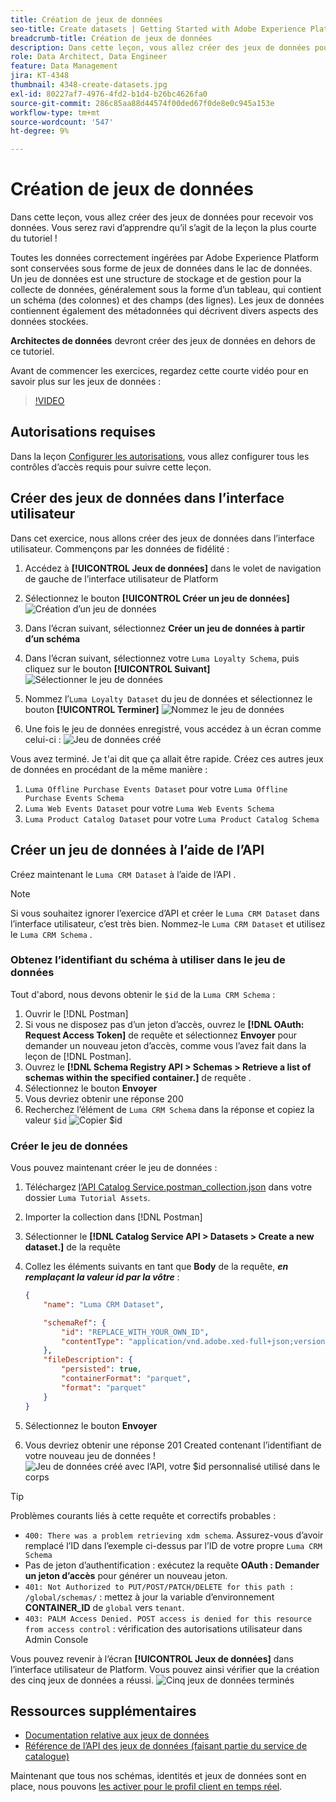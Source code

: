```yaml
---
title: Création de jeux de données
seo-title: Create datasets | Getting Started with Adobe Experience Platform for Data Architects and Data Engineers
breadcrumb-title: Création de jeux de données
description: Dans cette leçon, vous allez créer des jeux de données pour recevoir vos données.
role: Data Architect, Data Engineer
feature: Data Management
jira: KT-4348
thumbnail: 4348-create-datasets.jpg
exl-id: 80227af7-4976-4fd2-b1d4-b26bc4626fa0
source-git-commit: 286c85aa88d44574f00ded67f0de8e0c945a153e
workflow-type: tm+mt
source-wordcount: '547'
ht-degree: 9%

---
```


# Création de jeux de données

<!--15min-->

Dans cette leçon, vous allez créer des jeux de données pour recevoir vos données. Vous serez ravi d’apprendre qu’il s’agit de la leçon la plus courte du tutoriel !

Toutes les données correctement ingérées par Adobe Experience Platform sont conservées sous forme de jeux de données dans le lac de données. Un jeu de données est une structure de stockage et de gestion pour la collecte de données, généralement sous la forme d’un tableau, qui contient un schéma (des colonnes) et des champs (des lignes). Les jeux de données contiennent également des métadonnées qui décrivent divers aspects des données stockées.

**Architectes de données** devront créer des jeux de données en dehors de ce tutoriel.

Avant de commencer les exercices, regardez cette courte vidéo pour en savoir plus sur les jeux de données :
>[!VIDEO](https://video.tv.adobe.com/v/27269?learn=on&enablevpops)

## Autorisations requises

Dans la leçon [Configurer les autorisations](configure-permissions.md), vous allez configurer tous les contrôles d’accès requis pour suivre cette leçon.

<!--
* Permission items **[!UICONTROL Data Management]** > **[!UICONTROL View Datasets]** and **[!UICONTROL Manage Datasets]**
* Permission item **[!UICONTROL Sandboxes]** > `Luma Tutorial`
* User-role access to the `Luma Tutorial Platform` product profile
* Developer-role access to the `Luma Tutorial Platform` product profile (for API)
-->

## Créer des jeux de données dans l’interface utilisateur

Dans cet exercice, nous allons créer des jeux de données dans l’interface utilisateur. Commençons par les données de fidélité :

1. Accédez à **[!UICONTROL Jeux de données]** dans le volet de navigation de gauche de l’interface utilisateur de Platform
1. Sélectionnez le bouton **[!UICONTROL Créer un jeu de données]**
   ![Création d’un jeu de données](assets/datasets-createDataset.png)

1. Dans l’écran suivant, sélectionnez **Créer un jeu de données à partir d’un schéma**
1. Dans l’écran suivant, sélectionnez votre `Luma Loyalty Schema`, puis cliquez sur le bouton **[!UICONTROL Suivant]**
   ![Sélectionner le jeu de données](assets/datasets-selectSchema.png)

1. Nommez l’`Luma Loyalty Dataset` du jeu de données et sélectionnez le bouton **[!UICONTROL Terminer]**
   ![Nommez le jeu de données](assets/datasets-nameDataset.png)
1. Une fois le jeu de données enregistré, vous accédez à un écran comme celui-ci :
   ![Jeu de données créé](assets/datasets-created.png)

Vous avez terminé. Je t&#39;ai dit que ça allait être rapide. Créez ces autres jeux de données en procédant de la même manière :

1. `Luma Offline Purchase Events Dataset` pour votre `Luma Offline Purchase Events Schema`
1. `Luma Web Events Dataset` pour votre `Luma Web Events Schema`
1. `Luma Product Catalog Dataset` pour votre `Luma Product Catalog Schema`


## Créer un jeu de données à l’aide de l’API

Créez maintenant le `Luma CRM Dataset` à l’aide de l’API .

>[!NOTE]
>
>Si vous souhaitez ignorer l’exercice d’API et créer le `Luma CRM Dataset` dans l’interface utilisateur, c’est très bien. Nommez-le `Luma CRM Dataset` et utilisez le `Luma CRM Schema` .

### Obtenez l’identifiant du schéma à utiliser dans le jeu de données

Tout d&#39;abord, nous devons obtenir le `$id` de la `Luma CRM Schema` :

1. Ouvrir le [!DNL Postman]
1. Si vous ne disposez pas d’un jeton d’accès, ouvrez le **[!DNL OAuth: Request Access Token]** de requête et sélectionnez **Envoyer** pour demander un nouveau jeton d’accès, comme vous l’avez fait dans la leçon de [!DNL Postman].
1. Ouvrez le **[!DNL Schema Registry API > Schemas > Retrieve a list of schemas within the specified container.]** de requête .
1. Sélectionnez le bouton **Envoyer**
1. Vous devriez obtenir une réponse 200
1. Recherchez l’élément de `Luma CRM Schema` dans la réponse et copiez la valeur `$id`
   ![Copier $id](assets/dataset-crm-getSchemaId.png)

### Créer le jeu de données

Vous pouvez maintenant créer le jeu de données :

1. Téléchargez [l’API Catalog Service.postman_collection.json](https://raw.githubusercontent.com/adobe/experience-platform-postman-samples/master/apis/experience-platform/Catalog%20Service%20API.postman_collection.json) dans votre dossier `Luma Tutorial Assets`.
1. Importer la collection dans [!DNL Postman]
1. Sélectionner le **[!DNL Catalog Service API > Datasets > Create a new dataset.]** de la requête
1. Collez les éléments suivants en tant que **Body** de la requête, ***en remplaçant la valeur id par la vôtre*** :

   ```json
   {
       "name": "Luma CRM Dataset",
   
       "schemaRef": {
           "id": "REPLACE_WITH_YOUR_OWN_ID",
           "contentType": "application/vnd.adobe.xed-full+json;version=1"
       },
       "fileDescription": {
           "persisted": true,
           "containerFormat": "parquet",
           "format": "parquet"
       }
   }
   ```

1. Sélectionnez le bouton **Envoyer**
1. Vous devriez obtenir une réponse 201 Created contenant l’identifiant de votre nouveau jeu de données !
   ![Jeu de données créé avec l’API, votre $id personnalisé utilisé dans le corps](assets/datasets-crm-created.png)

>[!TIP]
>
> Problèmes courants liés à cette requête et correctifs probables :
>
> * `400: There was a problem retrieving xdm schema`. Assurez-vous d’avoir remplacé l’ID dans l’exemple ci-dessus par l’ID de votre propre `Luma CRM Schema`
> * Pas de jeton d’authentification : exécutez la requête **OAuth : Demander un jeton d’accès** pour générer un nouveau jeton.
> * `401: Not Authorized to PUT/POST/PATCH/DELETE for this path : /global/schemas/` : mettez à jour la variable d’environnement **CONTAINER_ID** de `global` vers `tenant`.
> * `403: PALM Access Denied. POST access is denied for this resource from access control` : vérification des autorisations utilisateur dans Admin Console


Vous pouvez revenir à l’écran **[!UICONTROL Jeux de données]** dans l’interface utilisateur de Platform. Vous pouvez ainsi vérifier que la création des cinq jeux de données a réussi.
![Cinq jeux de données terminés](assets/datasets-allComplete.png)


## Ressources supplémentaires

* [Documentation relative aux jeux de données](https://experienceleague.adobe.com/docs/experience-platform/catalog/datasets/overview.html?lang=fr)
* [Référence de l’API des jeux de données (faisant partie du service de catalogue)](https://www.adobe.io/experience-platform-apis/references/catalog/#tag/Datasets)

Maintenant que tous nos schémas, identités et jeux de données sont en place, nous pouvons [les activer pour le profil client en temps réel](enable-profiles.md).
